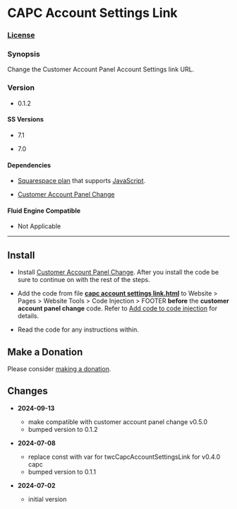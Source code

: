 # CAPC Account Settings Link

### [License][1]

### Synopsis

Change the Customer Account Panel Account Settings link URL.

### Version

  * 0.1.2

#### SS Versions

  * 7.1
  
  * 7.0

#### Dependencies

  * [Squarespace plan][2] that supports [JavaScript][3].
  
  * [Customer Account Panel Change][4]

#### Fluid Engine Compatible

  * Not Applicable

---

## Install

* Install [Customer Account Panel Change][5]. After you install the code be
  sure to continue on with the rest of the steps.
  
* Add the code from file **[capc account settings link.html][6]** to Website >
  Pages > Website Tools > Code Injection > FOOTER **before** the **customer
  account panel change** code. Refer to [Add code to code injection][7] for
  details.
  
* Read the code for any instructions within.

## Make a Donation

Please consider [making a donation][8].

## Changes

* **2024-09-13**

  * make compatible with customer account panel change v0.5.0
  * bumped version to 0.1.2
  
* **2024-07-08**

  * replace const with var for twcCapcAccountSettingsLink for v0.4.0 capc
  * bumped version to 0.1.1
  
* **2024-07-02**

  * initial version

[1]: https://github.com/tomsWebConsulting/twcsl/blob/main/LICENSE.txt#L1
[2]: https://www.squarespace.com/pricing
[3]: https://en.wikipedia.org/wiki/JavaScript
[4]: https://github.com/tomsWebConsulting/twcsl/tree/main/Element/Customer%20Account%20Panel/Customer%20Account%20Panel%20Change
[5]: https://github.com/tomsWebConsulting/twcsl/tree/main/Element/Customer%20Account%20Panel/Customer%20Account%20Panel%20Change#customer-account-panel-change
[6]: capc%20account%20settings%20link.html#L1
[7]: https://support.squarespace.com/hc/en-us/articles/205815908-Using-code-injection#toc-add-code-to-code-injection
[8]: https://github.com/tomsWebConsulting/twcsl#make-a-donation
